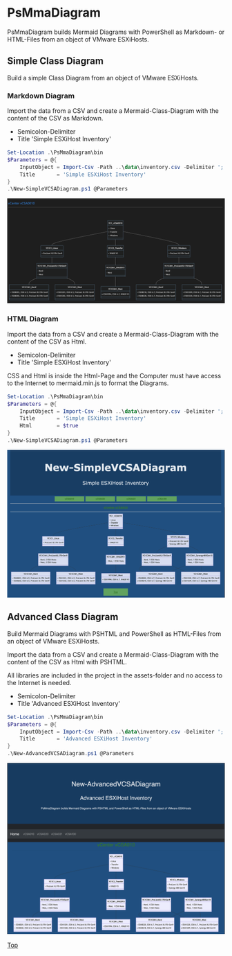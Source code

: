 # PsMmaDiagram

PsMmaDiagram builds Mermaid Diagrams with PowerShell as Markdown- or HTML-Files from an object of VMware ESXiHosts.

## Simple Class Diagram

Build a simple Class Diagram from an object of VMware ESXiHosts.

### Markdown Diagram

Import the data from a CSV and create a Mermaid-Class-Diagram with the content of the CSV as Markdown.

- Semicolon-Delimiter
- Title 'Simple ESXiHost Inventory'

````PowerShell
Set-Location .\PsMmaDiagram\bin
$Parameters = @{
    InputObject = Import-Csv -Path ..\data\inventory.csv -Delimiter ';'
    Title       = 'Simple ESXiHost Inventory'
}
.\New-SimpleVCSADiagram.ps1 @Parameters
````

![New-SimpleVCSADiagram](./img/PsMmDiagram-md.png)

### HTML Diagram

Import the data from a CSV and create a Mermaid-Class-Diagram with the content of the CSV as Html.

- Semicolon-Delimiter
- Title 'Simple ESXiHost Inventory'

CSS and Html is inside the Html-Page and the Computer must have access to the Internet to mermaid.min.js to format the Diagrams.

````PowerShell
Set-Location .\PsMmaDiagram\bin
$Parameters = @{
    InputObject = Import-Csv -Path ..\data\inventory.csv -Delimiter ';'
    Title       = 'Simple ESXiHost Inventory'
    Html        = $true
}
.\New-SimpleVCSADiagram.ps1 @Parameters 
````

![New-SimpleVCSADiagram](./img/PsMmDiagram-html.png)

## Advanced Class Diagram

Build Mermaid Diagrams with PSHTML and PowerShell as HTML-Files from an object of VMware ESXiHosts.

Import the data from a CSV and create a Mermaid-Class-Diagram with the content of the CSV as Html with PSHTML.

All libraries are included in the project in the assets-folder and no access to the Internet is needed.

- Semicolon-Delimiter
- Title 'Advanced ESXiHost Inventory'

````PowerShell
Set-Location .\PsMmaDiagram\bin
$Parameters = @{
    InputObject = Import-Csv -Path ..\data\inventory.csv -Delimiter ';'
    Title       = 'Advanced ESXiHost Inventory'
}
.\New-AdvancedVCSADiagram.ps1 @Parameters 
````
![New-AdvancedVCSADiagram](./img/AdvPsMmDiagram-html.png)

[Top](#)
